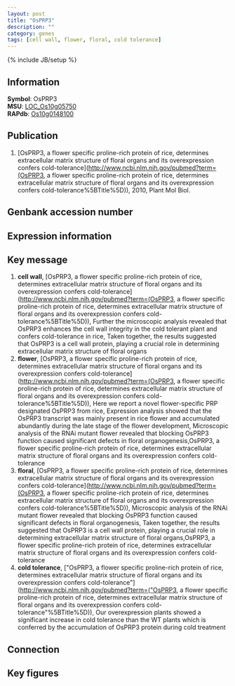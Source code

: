 ```yaml
---
layout: post
title: "OsPRP3"
description: ""
category: genes
tags: [cell wall, flower, floral, cold tolerance]
---
```

{% include JB/setup %}

## Information
__Symbol__: OsPRP3  
__MSU__: [LOC_Os10g05750](http://rice.plantbiology.msu.edu/cgi-bin/ORF_infopage.cgi?orf=LOC_Os10g05750)  
__RAPdb__: [Os10g0148100](http://rapdb.dna.affrc.go.jp/viewer/gbrowse_details/irgsp1?name=Os10g0148100)  

## Publication
1. [OsPRP3, a flower specific proline-rich protein of rice, determines extracellular matrix structure of floral organs and its overexpression confers cold-tolerance](http://www.ncbi.nlm.nih.gov/pubmed?term=(OsPRP3, a flower specific proline-rich protein of rice, determines extracellular matrix structure of floral organs and its overexpression confers cold-tolerance%5BTitle%5D)), 2010, Plant Mol Biol.

## Genbank accession number

## Expression information

## Key message
1. __cell wall__, [OsPRP3, a flower specific proline-rich protein of rice, determines extracellular matrix structure of floral organs and its overexpression confers cold-tolerance](http://www.ncbi.nlm.nih.gov/pubmed?term=(OsPRP3, a flower specific proline-rich protein of rice, determines extracellular matrix structure of floral organs and its overexpression confers cold-tolerance%5BTitle%5D)),  Further the microscopic analysis revealed that OsPRP3 enhances the cell wall integrity in the cold tolerant plant and confers cold-tolerance in rice, Taken together, the results suggested that OsPRP3 is a cell wall protein, playing a crucial role in determining extracellular matrix structure of floral organs
2. __flower__, [OsPRP3, a flower specific proline-rich protein of rice, determines extracellular matrix structure of floral organs and its overexpression confers cold-tolerance](http://www.ncbi.nlm.nih.gov/pubmed?term=(OsPRP3, a flower specific proline-rich protein of rice, determines extracellular matrix structure of floral organs and its overexpression confers cold-tolerance%5BTitle%5D)),  Here we report a novel flower-specific PRP designated OsPRP3 from rice, Expression analysis showed that the OsPRP3 transcript was mainly present in rice flower and accumulated abundantly during the late stage of the flower development, Microscopic analysis of the RNAi mutant flower revealed that blocking OsPRP3 function caused significant defects in floral organogenesis,OsPRP3, a flower specific proline-rich protein of rice, determines extracellular matrix structure of floral organs and its overexpression confers cold-tolerance
3. __floral__, [OsPRP3, a flower specific proline-rich protein of rice, determines extracellular matrix structure of floral organs and its overexpression confers cold-tolerance](http://www.ncbi.nlm.nih.gov/pubmed?term=(OsPRP3, a flower specific proline-rich protein of rice, determines extracellular matrix structure of floral organs and its overexpression confers cold-tolerance%5BTitle%5D)),  Microscopic analysis of the RNAi mutant flower revealed that blocking OsPRP3 function caused significant defects in floral organogenesis, Taken together, the results suggested that OsPRP3 is a cell wall protein, playing a crucial role in determining extracellular matrix structure of floral organs,OsPRP3, a flower specific proline-rich protein of rice, determines extracellular matrix structure of floral organs and its overexpression confers cold-tolerance
4. __cold tolerance__, ["OsPRP3, a flower specific proline-rich protein of rice, determines extracellular matrix structure of floral organs and its overexpression confers cold-tolerance"](http://www.ncbi.nlm.nih.gov/pubmed?term=("OsPRP3, a flower specific proline-rich protein of rice, determines extracellular matrix structure of floral organs and its overexpression confers cold-tolerance"%5BTitle%5D)),  Our overexpression plants showed a significant increase in cold tolerance than the WT plants which is conferred by the accumulation of OsPRP3 protein during cold treatment

## Connection

## Key figures


